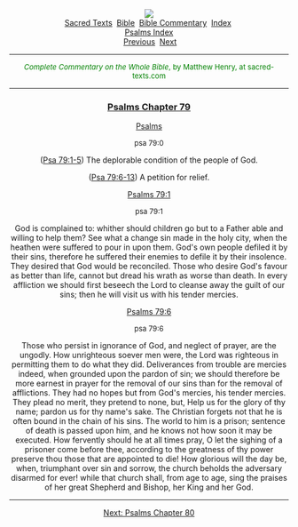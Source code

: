 <body>
 <center>
 <div class="filenav">
 <a href="../../../cdshop/index.htm"><img src="../../../cdshop/cdinfo.jpg" border="0"></a><br>
 <a href="../../../index.htm">Sacred Texts</a> 
 <a href="../../index.htm">Bible</a> 
 <a href="../index.htm">Bible Commentary</a> 
 <a href="index.htm">Index</a> 
 <br><a href="psa.htm">Psalms Index</a><br>
  
 <a href="psa078.htm">Previous</a> 
 <a href="psa080.htm">Next</a> 
 
 </div>
 <hr>
 <p align="CENTER"><font size="-1" color="GREEN"><i>Complete Commentary on the Whole Bible</i>, by Matthew Henry, at sacred-texts.com</font></p><hr> <h3 align="center"><a href="../../../bib/kjv/psa079.htm#001">Psalms Chapter 79</a></h3> 
 <p align="center"><a href="../../../bib/kjv/psa001.htm#001">Psalms</a></p> 
 <p><span class="margnote"><font color="GREEN" size="-1"><a name="an_000">psa 79:0</a></font></span></p>
 <p>(<a href="../../../bib/kjv/psa079.htm#001">Psa 79:1-5</a>) The deplorable condition of the people of God.
 </p><p>(<a href="../../../bib/kjv/psa079.htm#006">Psa 79:6-13</a>) A petition for relief. 
 </p><p align="center"><a href="../../../bib/kjv/psa079.htm#001">Psalms 79:1</a></p> 
 <p><span class="margnote"><font color="GREEN" size="-1"><a name="an_001">psa 79:1</a></font></span></p>
 <p>God is complained to: whither should children go but to a Father able and willing to help them? See what a change sin made in the holy city, when the heathen were suffered to pour in upon them. God's own people defiled it by their sins, therefore he suffered their enemies to defile it by their insolence. They desired that God would be reconciled. Those who desire God's favour as better than life, cannot but dread his wrath as worse than death. In every affliction we should first beseech the Lord to cleanse away the guilt of our sins; then he will visit us with his tender mercies. 
 </p><p align="center"><a href="../../../bib/kjv/psa079.htm#006">Psalms 79:6</a></p> 
 <p><span class="margnote"><font color="GREEN" size="-1"><a name="an_006">psa 79:6</a></font></span></p>
 <p>Those who persist in ignorance of God, and neglect of prayer, are the ungodly. How unrighteous soever men were, the Lord was righteous in permitting them to do what they did. Deliverances from trouble are mercies indeed, when grounded upon the pardon of sin; we should therefore be more earnest in prayer for the removal of our sins than for the removal of afflictions. They had no hopes but from God's mercies, his tender mercies. They plead no merit, they pretend to none, but, Help us for the glory of thy name; pardon us for thy name's sake. The Christian forgets not that he is often bound in the chain of his sins. The world to him is a prison; sentence of death is passed upon him, and he knows not how soon it may be executed. How fervently should he at all times pray, O let the sighing of a prisoner come before thee, according to the greatness of thy power preserve thou those that are appointed to die! How glorious will the day be, when, triumphant over sin and sorrow, the church beholds the adversary disarmed for ever! while that church shall, from age to age, sing the praises of her great Shepherd and Bishop, her King and her God. 
 </p><p></p><div class="filenav">
 <hr>
 <center>
 <a href="psa080.htm">Next: Psalms Chapter 80</a></center>
 </div>
 </center></body>